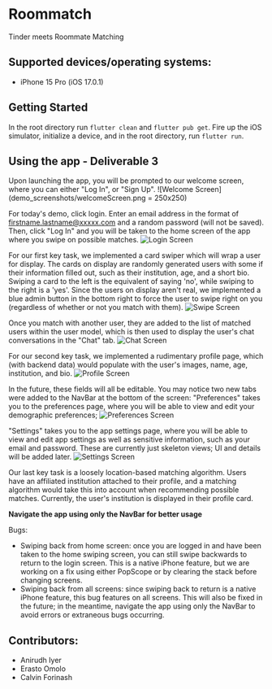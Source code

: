 # Roommatch
Tinder meets Roommate Matching

## Supported devices/operating systems:
- iPhone 15 Pro (iOS 17.0.1) 

## Getting Started

In the root directory run `flutter clean` and `flutter pub get`.
Fire up the iOS simulator, initialize a device, and in the root directory, run `flutter run`.

## Using the app - Deliverable 3

Upon launching the app, you will be prompted to our welcome screen, where you can either "Log In", or "Sign Up".
![Welcome Screen](demo_screenshots/welcomeScreen.png = 250x250)

For today's demo, click login. Enter an email address in the format of firstname.lastname@xxxxx.com and a random password (will not be saved). Then, click "Log In" and you will be taken to the home screen of the app where you swipe on possible matches. 
![Login Screen](demo_screenshots/loginScreen.png)


For our first key task, we implemented a card swiper which will wrap a user for display. The cards on display are randomly generated users with some if their information filled out, such as their institution, age, and a short bio. Swiping a card to the left is the equivalent of saying 'no', while swiping to the right is a 'yes'. Since the users on display aren't real, we implemented a blue admin button in the bottom right to force the user to swipe right on you (regardless of whether or not you match with them).
![Swipe Screen](demo_screenshots/swipeScreen.png)


Once you match with another user, they are added to the list of matched users within the user model, which is then used to display the user's chat conversations in the "Chat" tab. 
![Chat Screen](demo_screenshots/chatScreen.png)


For our second key task, we implemented a rudimentary profile page, which (with backend data) would populate with the user's images, name, age, institution, and bio. 
![Profile Screen](demo_screenshots/profileScreen.png)


In the future, these fields will all be editable. You may notice two new tabs were added to the NavBar at the bottom of the screen: "Preferences" takes you to the preferences page, where you will be able to view and edit your demographic preferences;
![Preferences Screen](demo_screenshots/preferencesScreen.png)

"Settings" takes you to the app settings page, where you will be able to view and edit app settings as well as sensitive information, such as your email and password. These are currently just skeleton views; UI and details will be added later. 
![Settings Screen](demo_screenshots/settingsScreen.png)

Our last key task is a loosely location-based matching algorithm. Users have an affiliated institution attached to their profile, and a matching algorithm would take this into account when recommending possible matches. Currently, the user's institution is displayed in their profile card. 

**Navigate the app using only the NavBar for better usage**

Bugs:
- Swiping back from home screen: once you are logged in and have been taken to the home swiping screen, you can still swipe backwards to return to the login screen. This is a native iPhone feature, but we are working on a fix using either PopScope or by clearing the stack before changing screens.
- Swiping back from all screens: since swiping back to return is a native iPhone feature, this bug features on all screens. This will also be fixed in the future; in the meantime, navigate the app using only the NavBar to avoid errors or extraneous bugs occurring. 


## Contributors:
- Anirudh Iyer
- Erasto Omolo
- Calvin Forinash

